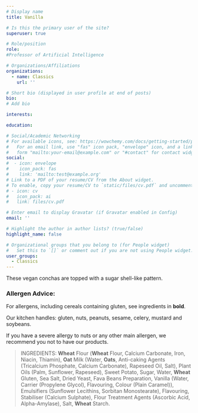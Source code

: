 ```yaml
---
# Display name
title: Vanilla

# Is this the primary user of the site?
superuser: true

# Role/position
role:
#Professor of Artificial Intelligence

# Organizations/Affiliations
organizations:
  - name: Classics
    url: ''

# Short bio (displayed in user profile at end of posts)
bio:
# Add bio

interests:

education:

# Social/Academic Networking
# For available icons, see: https://wowchemy.com/docs/getting-started/page-builder/#icons
#   For an email link, use "fas" icon pack, "envelope" icon, and a link in the
#   form "mailto:your-email@example.com" or "#contact" for contact widget.
social:
#  - icon: envelope
#    icon_pack: fas
#    link: 'mailto:test@example.org'
# Link to a PDF of your resume/CV from the About widget.
# To enable, copy your resume/CV to `static/files/cv.pdf` and uncomment the lines below.
# - icon: cv
#   icon_pack: ai
#   link: files/cv.pdf

# Enter email to display Gravatar (if Gravatar enabled in Config)
email: ''

# Highlight the author in author lists? (true/false)
highlight_name: false

# Organizational groups that you belong to (for People widget)
#   Set this to `[]` or comment out if you are not using People widget.
user_groups:
  - Classics
---
```


These vegan conchas are topped with a sugar shell-like pattern.

### Allergen Advice:
For allergens, including cereals containing gluten, see ingredients in **bold**.

Our kitchen handles: gluten, nuts, peanuts, sesame, celery, mustard and soybeans.

If you have a severe allergy to nuts or any other main allergen, we recommend you not to have our products.

> INGREDIENTS: **Wheat** Flour (**Wheat** Flour, Calcium Carbonate, Iron, Niacin, Thiamin), **Oat** Milk (Water, **Oats**, Anti-caking Agents (Tricalcium Phosphate, Calcium Carbonate), Rapeseed Oil, Salt), Plant Oils (Palm, Sunflower, Rapeseed), Sweet Potato, Sugar, Water, **Wheat** Gluten, Sea Salt, Dried Yeast, Fava Beans Preparation, Vanilla (Water, Carrier (Propylene Glycol), Flavouring, Colour (Plain Caramel)), Emulsifiers (Sunflower Lecithins, Sorbitan Monostearate), Flavouring, Stabiliser (Calcium Sulphate), Flour Treatment Agents (Ascorbic Acid, Alpha-Amylase), Salt, **Wheat** Starch.
